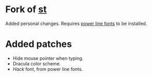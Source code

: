 # Fork of [st](http://st.suckless.org/)
Added personal changes.
Requires [power line fonts](https://github.com/powerline/fonts) to be installed.

# Added patches
- Hide mouse pointer when typing.
- Dracula color scheme.
- *Hack* font, from power line fonts.
